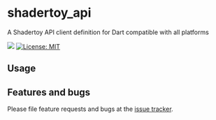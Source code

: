 # shadertoy_api
A Shadertoy API client definition for Dart compatible with all platforms

[![](https://github.com/ivoleitao/shadertoy_api/workflows/build/badge.svg)](https://github.com/ivoleitao/shadertoy_api/actions)
[![License: MIT](https://img.shields.io/badge/License-MIT-yellow.svg)](https://opensource.org/licenses/MIT)

## Usage

## Features and bugs

Please file feature requests and bugs at the [issue tracker][tracker].

[tracker]: http://github.com/ivoleitao/shadertoy_api/issues/new
